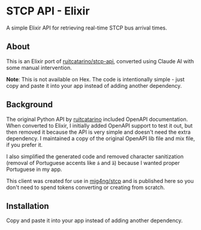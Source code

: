 # STCP API - Elixir

A simple Elixir API for retrieving real-time STCP bus arrival times.

## About

This is an Elixir port of [ruitcatarino/stcp-api](https://github.com/ruitcatarino/stcp-api), converted using Claude AI with some manual intervention. 

**Note**: This is not available on Hex. The code is intentionally simple - just copy and paste it into your app instead of adding another dependency.

## Background

The original Python API by [ruitcatarino](https://github.com/ruitcatarino) included OpenAPI documentation. When converted to Elixir, I initially added OpenAPI support to test it out, but then removed it because the API is very simple and doesn't need the extra dependency. I maintained a copy of the original OpenAPI lib file and mix file, if you prefer it.

I also simplified the generated code and removed character sanitization (removal of Portuguese accents like `á` and `ã`) because I wanted proper Portuguese in my app.

This client was created for use in [mig4ng/stcp](https://github.com/mig4ng/stcp) and is published here so you don't need to spend tokens converting or creating from scratch.

## Installation

Copy and paste it into your app instead of adding another dependency.
